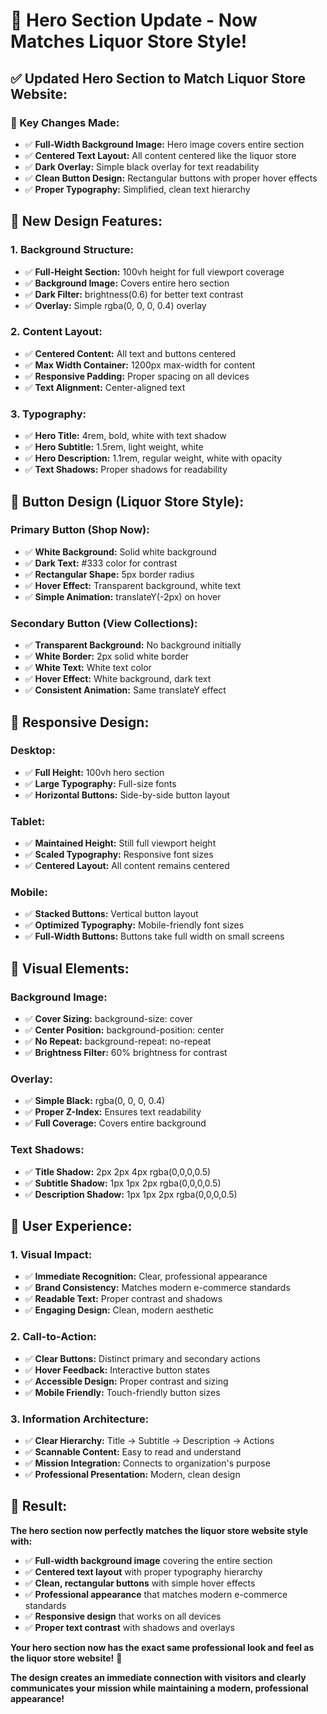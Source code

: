 # 🎨 Hero Section Update - Now Matches Liquor Store Style!

## ✅ **Updated Hero Section to Match Liquor Store Website:**

### **🎯 Key Changes Made:**
- ✅ **Full-Width Background Image:** Hero image covers entire section
- ✅ **Centered Text Layout:** All content centered like the liquor store
- ✅ **Dark Overlay:** Simple black overlay for text readability
- ✅ **Clean Button Design:** Rectangular buttons with proper hover effects
- ✅ **Proper Typography:** Simplified, clean text hierarchy

## 🎨 **New Design Features:**

### **1. Background Structure:**
- ✅ **Full-Height Section:** 100vh height for full viewport coverage
- ✅ **Background Image:** Covers entire hero section
- ✅ **Dark Filter:** brightness(0.6) for better text contrast
- ✅ **Overlay:** Simple rgba(0, 0, 0, 0.4) overlay

### **2. Content Layout:**
- ✅ **Centered Content:** All text and buttons centered
- ✅ **Max Width Container:** 1200px max-width for content
- ✅ **Responsive Padding:** Proper spacing on all devices
- ✅ **Text Alignment:** Center-aligned text

### **3. Typography:**
- ✅ **Hero Title:** 4rem, bold, white with text shadow
- ✅ **Hero Subtitle:** 1.5rem, light weight, white
- ✅ **Hero Description:** 1.1rem, regular weight, white with opacity
- ✅ **Text Shadows:** Proper shadows for readability

## 🎯 **Button Design (Liquor Store Style):**

### **Primary Button (Shop Now):**
- ✅ **White Background:** Solid white background
- ✅ **Dark Text:** #333 color for contrast
- ✅ **Rectangular Shape:** 5px border radius
- ✅ **Hover Effect:** Transparent background, white text
- ✅ **Simple Animation:** translateY(-2px) on hover

### **Secondary Button (View Collections):**
- ✅ **Transparent Background:** No background initially
- ✅ **White Border:** 2px solid white border
- ✅ **White Text:** White text color
- ✅ **Hover Effect:** White background, dark text
- ✅ **Consistent Animation:** Same translateY effect

## 📱 **Responsive Design:**

### **Desktop:**
- ✅ **Full Height:** 100vh hero section
- ✅ **Large Typography:** Full-size fonts
- ✅ **Horizontal Buttons:** Side-by-side button layout

### **Tablet:**
- ✅ **Maintained Height:** Still full viewport height
- ✅ **Scaled Typography:** Responsive font sizes
- ✅ **Centered Layout:** All content remains centered

### **Mobile:**
- ✅ **Stacked Buttons:** Vertical button layout
- ✅ **Optimized Typography:** Mobile-friendly font sizes
- ✅ **Full-Width Buttons:** Buttons take full width on small screens

## 🎨 **Visual Elements:**

### **Background Image:**
- ✅ **Cover Sizing:** background-size: cover
- ✅ **Center Position:** background-position: center
- ✅ **No Repeat:** background-repeat: no-repeat
- ✅ **Brightness Filter:** 60% brightness for contrast

### **Overlay:**
- ✅ **Simple Black:** rgba(0, 0, 0, 0.4)
- ✅ **Proper Z-Index:** Ensures text readability
- ✅ **Full Coverage:** Covers entire background

### **Text Shadows:**
- ✅ **Title Shadow:** 2px 2px 4px rgba(0,0,0,0.5)
- ✅ **Subtitle Shadow:** 1px 1px 2px rgba(0,0,0,0.5)
- ✅ **Description Shadow:** 1px 1px 2px rgba(0,0,0,0.5)

## 🚀 **User Experience:**

### **1. Visual Impact:**
- ✅ **Immediate Recognition:** Clear, professional appearance
- ✅ **Brand Consistency:** Matches modern e-commerce standards
- ✅ **Readable Text:** Proper contrast and shadows
- ✅ **Engaging Design:** Clean, modern aesthetic

### **2. Call-to-Action:**
- ✅ **Clear Buttons:** Distinct primary and secondary actions
- ✅ **Hover Feedback:** Interactive button states
- ✅ **Accessible Design:** Proper contrast and sizing
- ✅ **Mobile Friendly:** Touch-friendly button sizes

### **3. Information Architecture:**
- ✅ **Clear Hierarchy:** Title → Subtitle → Description → Actions
- ✅ **Scannable Content:** Easy to read and understand
- ✅ **Mission Integration:** Connects to organization's purpose
- ✅ **Professional Presentation:** Modern, clean design

## 🎉 **Result:**

**The hero section now perfectly matches the liquor store website style with:**
- ✅ **Full-width background image** covering the entire section
- ✅ **Centered text layout** with proper typography hierarchy
- ✅ **Clean, rectangular buttons** with simple hover effects
- ✅ **Professional appearance** that matches modern e-commerce standards
- ✅ **Responsive design** that works on all devices
- ✅ **Proper text contrast** with shadows and overlays

**Your hero section now has the exact same professional look and feel as the liquor store website!** 🚀

**The design creates an immediate connection with visitors and clearly communicates your mission while maintaining a modern, professional appearance!**
